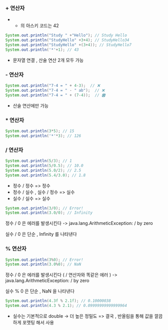 ### + 연산자

- * 의 아스키 코드는 42
```java
System.out.println("Study " +"Hello"); // Study Hello
System.out.println("StudyHello" +3+4); // StudyHello34
System.out.println("StudyHello" +(3+4)); // StudyHello7
System.out.println('*'+1); // 43
```

- 문자열 연결 , 산술 연산 2개 모두 가능
### - 연산자
```java
System.out.println("7-4 = " + 4-3);  // ❌
System.out.println("7-4 = " - " ab");  // ❌
System.out.println("7-4 = " + (7-4));  // 🅾️
```

- 산술 연산에만 가능

### * 연산자
```java
System.out.println(3*5); // 15
System.out.println('*'*3); // 126
```

### / 연산자
```java
System.out.println(5/3); // 1
System.out.println(5/0.5); // 10.0
System.out.println(5.0/2); // 2.5
System.out.println(5.4/3.0); // 1.8
```

- 정수 / 정수 => 정수
- 정수 / 실수 , 실수 / 정수 => 실수
- 실수 / 실수 => 실수

```java
System.out.println(3/0); // Error!
System.out.println(3.0/0); // Infinity
```

정수 / 0 은 에러를 발생시킨다
-> java.lang.ArithmeticException: / by zero

실수 / 0 은 단순 , Infinity 를 나타낸다

### % 연산자
```java
System.out.println(3%0); // Error!
System.out.println(3.0%0); // NaN
```

정수 / 0 은 에러를 발생시킨다 ( / 연산자와 똑같은 에러 )
-> java.lang.ArithmeticException: / by zero

실수 % 0 은 단순 , NaN 을 나타낸다

```java
System.out.println(4.3f % 2.1f); // 0.10000038
System.out.println(4.3 % 2.1); // 0.09999999999999964
```

- 실수는 기본적으로 double
	-> 더 높은 정밀도
=> 결국 , 반올림을 통해 값을 깔끔하게 포맷팅 해서 사용